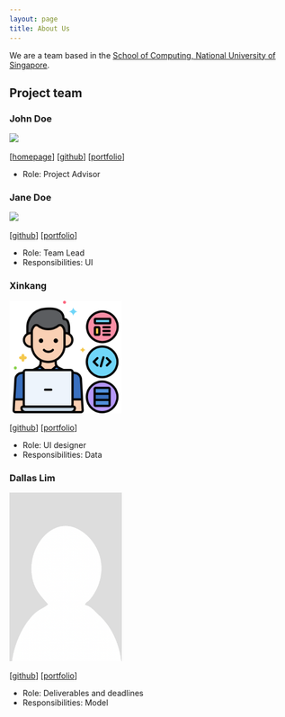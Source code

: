 ```yaml
---
layout: page
title: About Us
---
```


We are a team based in the [School of Computing, National University of Singapore](https://www.comp.nus.edu.sg).

## Project team

### John Doe

<img src="images/johndoe.png" width="200px">

[[homepage](http://www.comp.nus.edu.sg/~damithch)]
[[github](https://github.com/johndoe)]
[[portfolio](team/johndoe.md)]

* Role: Project Advisor

### Jane Doe

<img src="images/johndoe.png" width="200px">

[[github](http://github.com/johndoe)]
[[portfolio](team/johndoe.md)]

* Role: Team Lead
* Responsibilities: UI

### Xinkang

<img src="images/xk1234.png" width="200px">

[[github](http://github.com/xk1234)] [[portfolio](team/xk1234.md)]

* Role: UI designer
* Responsibilities: Data

### Dallas Lim

<img src="images/bladerx11.png" width="200px">

[[github](https://github.com/BladerX11)]
[[portfolio](team/dallaslim.md)]

* Role: Deliverables and deadlines
* Responsibilities: Model
